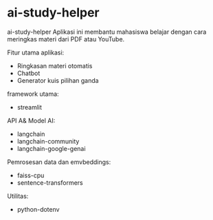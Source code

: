 # ai-study-helper

ai-study-helper
Aplikasi ini membantu mahasiswa belajar dengan cara meringkas materi dari PDF atau YouTube.

Fitur utama aplikasi:
- Ringkasan materi otomatis
- Chatbot
- Generator kuis pilihan ganda

framework utama:
- streamlit

API A& Model AI:
- langchain
- langchain-community
- langchain-google-genai

Pemrosesan data dan emvbeddings:
- faiss-cpu
- sentence-transformers

Utilitas:
- python-dotenv